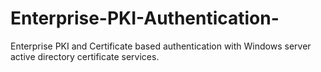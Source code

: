 # Enterprise-PKI-Authentication-
Enterprise PKI and Certificate based authentication with Windows server active directory certificate services. 
